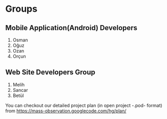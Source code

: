 # Groups #
## Mobile Application(Android) Developers ##
  1. Osman
  1. Oğuz
  1. Ozan
  1. Orçun

## Web Site Developers Group ##
  1. Melih
  1. Sancar
  1. Betül

You can checkout our detailed project plan (in open project -.pod- format) from
https://mass-observation.googlecode.com/hg/plan/